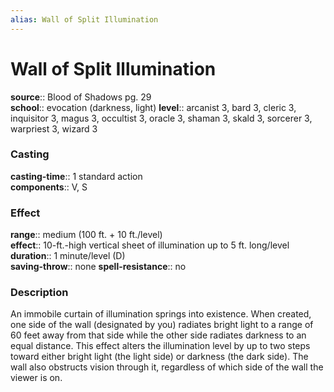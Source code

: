 ```yaml
---
alias: Wall of Split Illumination
---
```


# Wall of Split Illumination 

**source**:: Blood of Shadows pg. 29  
**school**:: evocation (darkness, light)
**level**:: arcanist 3, bard 3, cleric 3, inquisitor 3, magus 3, occultist 3, oracle 3, shaman 3, skald 3, sorcerer 3, warpriest 3, wizard 3

### Casting 

**casting-time**:: 1 standard action  
**components**:: V, S

### Effect 

**range**:: medium (100 ft. + 10 ft./level)  
**effect**:: 10-ft.-high vertical sheet of illumination up to 5 ft. long/level  
**duration**:: 1 minute/level (D)  
**saving-throw**:: none
**spell-resistance**:: no

### Description 

An immobile curtain of illumination springs into existence. When created, one side of the wall (designated by you) radiates bright light to a range of 60 feet away from that side while the other side radiates darkness to an equal distance. This effect alters the illumination level by up to two steps toward either bright light (the light side) or darkness (the dark side). The wall also obstructs vision through it, regardless of which side of the wall the viewer is on.
